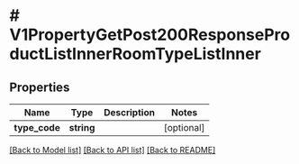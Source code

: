 # # V1PropertyGetPost200ResponseProductListInnerRoomTypeListInner

## Properties

Name | Type | Description | Notes
------------ | ------------- | ------------- | -------------
**type_code** | **string** |  | [optional]

[[Back to Model list]](../../README.md#models) [[Back to API list]](../../README.md#endpoints) [[Back to README]](../../README.md)
